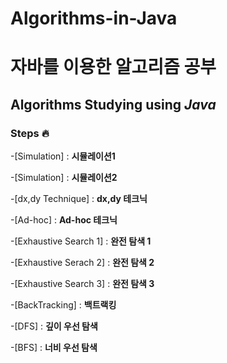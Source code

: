 # Algorithms-in-Java
# **자바**를 이용한 알고리즘 공부
## Algorithms Studying using **_Java_**


 ### Steps 🔥

-[Simulation] : **시뮬레이션1**<br>

-[Simulation] : **시뮬레이션2**<br>

-[dx,dy Technique] : **dx,dy 테크닉**<br>

-[Ad-hoc] : **Ad-hoc 테크닉**<br>

-[Exhaustive Search 1] : **완전 탐색 1**<br>

-[Exhaustive Serach 2] : **완전 탐색 2**<br>

-[Exhaustive Search 3] : **완전 탐색 3**<br>

-[BackTracking] : **백트랙킹**<br>

-[DFS] : **깊이 우선 탐색**<br>

-[BFS] : **너비 우선 탐색**<br>

